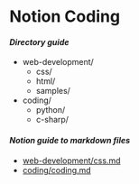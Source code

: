 # Notion Coding

#### ***Directory guide***
- web-development/
  - css/
  - html/
  - samples/
- coding/
  - python/
  - c-sharp/


#### ***Notion guide to markdown files***
- [web-development/css.md](web-development/WEB-DEVELOPMENT-GUIDE.md)
- [coding/coding.md](coding/CODING-GUIDE.md)
